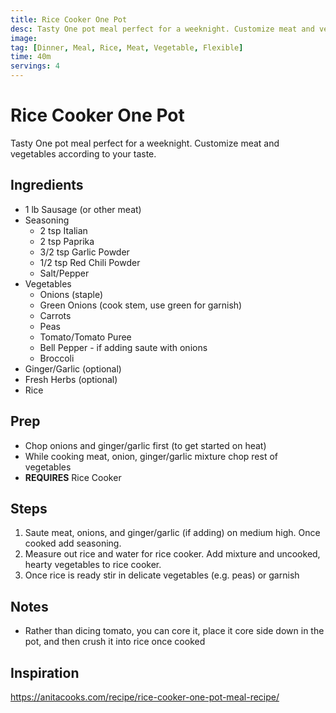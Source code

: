 ```yaml
---
title: Rice Cooker One Pot
desc: Tasty One pot meal perfect for a weeknight. Customize meat and vegetables according to your taste.
image:
tag: [Dinner, Meal, Rice, Meat, Vegetable, Flexible]
time: 40m
servings: 4
---
```

# Rice Cooker One Pot

Tasty One pot meal perfect for a weeknight. Customize meat and vegetables according to your taste.

## Ingredients

- 1 lb Sausage (or other meat)
- Seasoning
  - 2 tsp Italian
  - 2 tsp Paprika
  - 3/2 tsp Garlic Powder
  - 1/2 tsp Red Chili Powder
  - Salt/Pepper
- Vegetables
  - Onions (staple)
  - Green Onions (cook stem, use green for garnish)
  - Carrots
  - Peas
  - Tomato/Tomato Puree
  - Bell Pepper - if adding saute with onions
  - Broccoli
- Ginger/Garlic (optional)
- Fresh Herbs (optional)
- Rice

## Prep

- Chop onions and ginger/garlic first (to get started on heat)
- While cooking meat, onion, ginger/garlic mixture chop rest of vegetables
- **REQUIRES** Rice Cooker

## Steps

1. Saute meat, onions, and ginger/garlic (if adding) on medium high. Once cooked add seasoning.
2. Measure out rice and water for rice cooker. Add mixture and uncooked, hearty vegetables to rice cooker.
3. Once rice is ready stir in delicate vegetables (e.g. peas) or garnish

## Notes

- Rather than dicing tomato, you can core it, place it core side down in the pot, and then crush it into rice once cooked

## Inspiration

<https://anitacooks.com/recipe/rice-cooker-one-pot-meal-recipe/>

